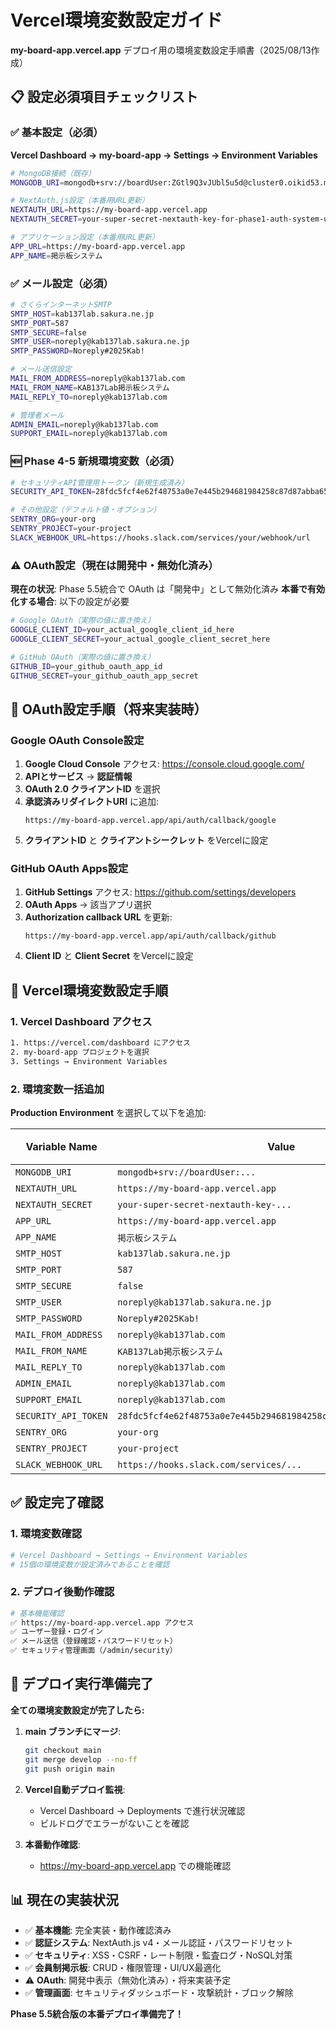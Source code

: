 # Vercel環境変数設定ガイド

**my-board-app.vercel.app** デプロイ用の環境変数設定手順書（2025/08/13作成）

## 📋 設定必須項目チェックリスト

### ✅ 基本設定（必須）

**Vercel Dashboard → my-board-app → Settings → Environment Variables**

```bash
# MongoDB接続（既存）
MONGODB_URI=mongodb+srv://boardUser:ZGtl9Q3vJUbl5u5d@cluster0.oikid53.mongodb.net/board-app?retryWrites=true&w=majority&appName=Cluster0

# NextAuth.js設定（本番用URL更新）
NEXTAUTH_URL=https://my-board-app.vercel.app
NEXTAUTH_SECRET=your-super-secret-nextauth-key-for-phase1-auth-system-updated-2025

# アプリケーション設定（本番用URL更新）
APP_URL=https://my-board-app.vercel.app
APP_NAME=掲示板システム
```

### ✅ メール設定（必須）

```bash
# さくらインターネットSMTP
SMTP_HOST=kab137lab.sakura.ne.jp
SMTP_PORT=587
SMTP_SECURE=false
SMTP_USER=noreply@kab137lab.sakura.ne.jp
SMTP_PASSWORD=Noreply#2025Kab!

# メール送信設定
MAIL_FROM_ADDRESS=noreply@kab137lab.com
MAIL_FROM_NAME=KAB137Lab掲示板システム
MAIL_REPLY_TO=noreply@kab137lab.com

# 管理者メール
ADMIN_EMAIL=noreply@kab137lab.com
SUPPORT_EMAIL=noreply@kab137lab.com
```

### 🆕 Phase 4-5 新規環境変数（必須）

```bash
# セキュリティAPI管理用トークン（新規生成済み）
SECURITY_API_TOKEN=28fdc5fcf4e62f48753a0e7e445b294681984258c87d87abba65e56b77ddc296

# その他設定（デフォルト値・オプション）
SENTRY_ORG=your-org
SENTRY_PROJECT=your-project
SLACK_WEBHOOK_URL=https://hooks.slack.com/services/your/webhook/url
```

### ⚠️ OAuth設定（現在は開発中・無効化済み）

**現在の状況**: Phase 5.5統合で OAuth は「開発中」として無効化済み
**本番で有効化する場合**: 以下の設定が必要

```bash
# Google OAuth（実際の値に置き換え）
GOOGLE_CLIENT_ID=your_actual_google_client_id_here
GOOGLE_CLIENT_SECRET=your_actual_google_client_secret_here

# GitHub OAuth（実際の値に置き換え）
GITHUB_ID=your_github_oauth_app_id
GITHUB_SECRET=your_github_oauth_app_secret
```

## 🔗 OAuth設定手順（将来実装時）

### Google OAuth Console設定

1. **Google Cloud Console** アクセス: https://console.cloud.google.com/
2. **APIとサービス** → **認証情報**
3. **OAuth 2.0 クライアントID** を選択
4. **承認済みリダイレクトURI** に追加:
   ```
   https://my-board-app.vercel.app/api/auth/callback/google
   ```
5. **クライアントID** と **クライアントシークレット** をVercelに設定

### GitHub OAuth Apps設定

1. **GitHub Settings** アクセス: https://github.com/settings/developers
2. **OAuth Apps** → 該当アプリ選択
3. **Authorization callback URL** を更新:
   ```
   https://my-board-app.vercel.app/api/auth/callback/github
   ```
4. **Client ID** と **Client Secret** をVercelに設定

## 🎯 Vercel環境変数設定手順

### 1. Vercel Dashboard アクセス

```bash
1. https://vercel.com/dashboard にアクセス
2. my-board-app プロジェクトを選択
3. Settings → Environment Variables
```

### 2. 環境変数一括追加

**Production Environment** を選択して以下を追加:

| Variable Name        | Value                                                              | 必須 |
| -------------------- | ------------------------------------------------------------------ | ---- |
| `MONGODB_URI`        | `mongodb+srv://boardUser:...`                                      | ✅   |
| `NEXTAUTH_URL`       | `https://my-board-app.vercel.app`                                  | ✅   |
| `NEXTAUTH_SECRET`    | `your-super-secret-nextauth-key-...`                               | ✅   |
| `APP_URL`            | `https://my-board-app.vercel.app`                                  | ✅   |
| `APP_NAME`           | `掲示板システム`                                                   | ✅   |
| `SMTP_HOST`          | `kab137lab.sakura.ne.jp`                                           | ✅   |
| `SMTP_PORT`          | `587`                                                              | ✅   |
| `SMTP_SECURE`        | `false`                                                            | ✅   |
| `SMTP_USER`          | `noreply@kab137lab.sakura.ne.jp`                                   | ✅   |
| `SMTP_PASSWORD`      | `Noreply#2025Kab!`                                                 | ✅   |
| `MAIL_FROM_ADDRESS`  | `noreply@kab137lab.com`                                            | ✅   |
| `MAIL_FROM_NAME`     | `KAB137Lab掲示板システム`                                          | ✅   |
| `MAIL_REPLY_TO`      | `noreply@kab137lab.com`                                            | ✅   |
| `ADMIN_EMAIL`        | `noreply@kab137lab.com`                                            | ✅   |
| `SUPPORT_EMAIL`      | `noreply@kab137lab.com`                                            | ✅   |
| `SECURITY_API_TOKEN` | `28fdc5fcf4e62f48753a0e7e445b294681984258c87d87abba65e56b77ddc296` | 🆕   |
| `SENTRY_ORG`         | `your-org`                                                         | ⚠️   |
| `SENTRY_PROJECT`     | `your-project`                                                     | ⚠️   |
| `SLACK_WEBHOOK_URL`  | `https://hooks.slack.com/services/...`                             | ⚠️   |

## ✅ 設定完了確認

### 1. 環境変数確認

```bash
# Vercel Dashboard → Settings → Environment Variables
# 15個の環境変数が設定済みであることを確認
```

### 2. デプロイ後動作確認

```bash
# 基本機能確認
✅ https://my-board-app.vercel.app アクセス
✅ ユーザー登録・ログイン
✅ メール送信（登録確認・パスワードリセット）
✅ セキュリティ管理画面（/admin/security）
```

## 🚀 デプロイ実行準備完了

**全ての環境変数設定が完了したら:**

1. **main ブランチにマージ**:

   ```bash
   git checkout main
   git merge develop --no-ff
   git push origin main
   ```

2. **Vercel自動デプロイ監視**:
   - Vercel Dashboard → Deployments で進行状況確認
   - ビルドログでエラーがないことを確認

3. **本番動作確認**:
   - https://my-board-app.vercel.app での機能確認

## 📊 現在の実装状況

- ✅ **基本機能**: 完全実装・動作確認済み
- ✅ **認証システム**: NextAuth.js v4・メール認証・パスワードリセット
- ✅ **セキュリティ**: XSS・CSRF・レート制限・監査ログ・NoSQL対策
- ✅ **会員制掲示板**: CRUD・権限管理・UI/UX最適化
- ⚠️ **OAuth**: 開発中表示（無効化済み）・将来実装予定
- ✅ **管理画面**: セキュリティダッシュボード・攻撃統計・ブロック解除

**Phase 5.5統合版の本番デプロイ準備完了！**
